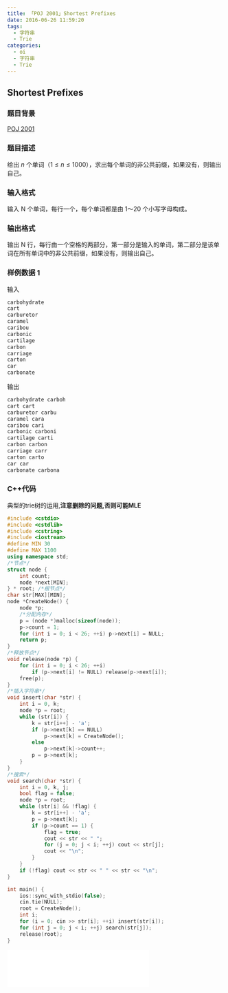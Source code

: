```yaml
---
title: 「POJ 2001」Shortest Prefixes
date: 2016-06-26 11:59:20
tags:
  - 字符串
  - Trie
categories:
  - oi
  - 字符串
  - Trie
---
```

## Shortest Prefixes
### 题目背景
[POJ 2001](http://poj.org/problem?id=2001)
### 题目描述
给出 $n$ 个单词（$1 \leq n \leq 1000$），求出每个单词的非公共前缀，如果没有，则输出自己。
### 输入格式
输入 N 个单词，每行一个，每个单词都是由 1～20 个小写字母构成。
### 输出格式
输出 N 行，每行由一个空格的两部分，第一部分是输入的单词，第二部分是该单词在所有单词中的非公共前缀，如果没有，则输出自己。
<!-- more -->
### 样例数据 1
输入
``` bash
carbohydrate 
cart 
carburetor 
caramel 
caribou 
carbonic 
cartilage 
carbon 
carriage 
carton 
car 
carbonate
```
输出
``` bash
carbohydrate carboh 
cart cart 
carburetor carbu 
caramel cara 
caribou cari 
carbonic carboni 
cartilage carti 
carbon carbon 
carriage carr 
carton carto 
car car 
carbonate carbona
```
### C++代码
典型的trie树的运用,**注意删除的问题,否则可能MLE**
``` cpp
#include <cstdio>
#include <cstdlib>
#include <cstring>
#include <iostream>
#define MIN 30
#define MAX 1100
using namespace std;
/*节点*/
struct node {
    int count;
    node *next[MIN];
} * root; /*根节点*/
char str[MAX][MIN];
node *CreateNode() {
    node *p;
    /*分配内存*/
    p = (node *)malloc(sizeof(node));
    p->count = 1;
    for (int i = 0; i < 26; ++i) p->next[i] = NULL;
    return p;
}
/*释放节点*/
void release(node *p) {
    for (int i = 0; i < 26; ++i)
        if (p->next[i] != NULL) release(p->next[i]);
    free(p);
}
/*插入字符串*/
void insert(char *str) {
    int i = 0, k;
    node *p = root;
    while (str[i]) {
        k = str[i++] - 'a';
        if (p->next[k] == NULL)
            p->next[k] = CreateNode();
        else
            p->next[k]->count++;
        p = p->next[k];
    }
}
/*搜索*/
void search(char *str) {
    int i = 0, k, j;
    bool flag = false;
    node *p = root;
    while (str[i] && !flag) {
        k = str[i++] - 'a';
        p = p->next[k];
        if (p->count == 1) {
            flag = true;
            cout << str << " ";
            for (j = 0; j < i; ++j) cout << str[j];
            cout << "\n";
        }
    }
    if (!flag) cout << str << " " << str << "\n";
}

int main() {
    ios::sync_with_stdio(false);
    cin.tie(NULL);
    root = CreateNode();
    int i;
    for (i = 0; cin >> str[i]; ++i) insert(str[i]);
    for (int j = 0; j < i; ++j) search(str[j]);
    release(root);
}
```
<iframe frameborder="no" border="0" marginwidth="0" marginheight="0" width=330 height=86 src="//music.163.com/outchain/player?type=2&id=745158&auto=1&height=66"></iframe>
